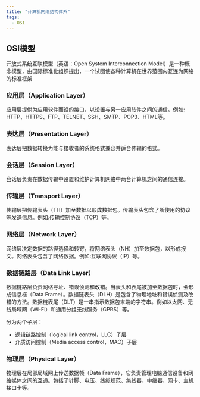 ```yaml
---
title: "计算机网络结构体系"
tags:
  - OSI
---
```

## OSI模型
开放式系统互联模型（英语：Open System Interconnection Model）是一种概念模型，由国际标准化组织提出，一个试图使各种计算机在世界范围内互连为网络的标准框架

### 应用层（Application Layer）
应用层提供为应用软件而设的接口，以设置与另一应用软件之间的通信。例如: HTTP、HTTPS、FTP、TELNET、SSH、SMTP、POP3、HTML等。

### 表达层（Presentation Layer）
表达层把数据转换为能与接收者的系统格式兼容并适合传输的格式。

### 会话层（Session Layer）
会话层负责在数据传输中设置和维护计算机网络中两台计算机之间的通信连接。

### 传输层（Transport Layer）
传输层把传输表头（TH）加至数据以形成数据包。传输表头包含了所使用的协议等发送信息。例如:传输控制协议（TCP）等。

### 网络层（Network Layer）
网络层决定数据的路径选择和转寄，将网络表头（NH）加至数据包，以形成报文。网络表头包含了网络数据。例如:互联网协议（IP）等。

### 数据链路层（Data Link Layer）
数据链路层负责网络寻址、错误侦测和改错。当表头和表尾被加至数据包时，会形成信息框（Data Frame）。数据链表头（DLH）是包含了物理地址和错误侦测及改错的方法。数据链表尾（DLT）是一串指示数据包末端的字符串。例如以太网、无线局域网（Wi-Fi）和通用分组无线服务（GPRS）等。

分为两个子层：
- 逻辑链路控制（logical link control，LLC）子层
- 介质访问控制（Media access control，MAC）子层

### 物理层（Physical Layer）
物理层在局部局域网上传送数据帧（Data Frame），它负责管理电脑通信设备和网络媒体之间的互通。包括了针脚、电压、线缆规范、集线器、中继器、网卡、主机接口卡等。


